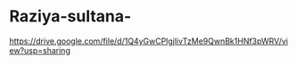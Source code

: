 # Raziya-sultana-
https://drive.google.com/file/d/1Q4yGwCPlgjlivTzMe9QwnBk1HNf3pWRV/view?usp=sharing
